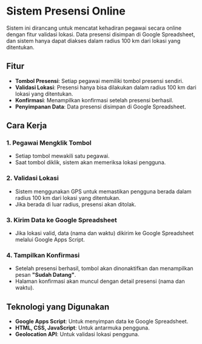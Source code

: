 # Sistem Presensi Online

Sistem ini dirancang untuk mencatat kehadiran pegawai secara online dengan fitur validasi lokasi. Data presensi disimpan di Google Spreadsheet, dan sistem hanya dapat diakses dalam radius 100 km dari lokasi yang ditentukan.

## Fitur
- **Tombol Presensi**: Setiap pegawai memiliki tombol presensi sendiri.
- **Validasi Lokasi**: Presensi hanya bisa dilakukan dalam radius 100 km dari lokasi yang ditentukan.
- **Konfirmasi**: Menampilkan konfirmasi setelah presensi berhasil.
- **Penyimpanan Data**: Data presensi disimpan di Google Spreadsheet.

## Cara Kerja
### 1. Pegawai Mengklik Tombol
- Setiap tombol mewakili satu pegawai.
- Saat tombol diklik, sistem akan memeriksa lokasi pengguna.

### 2. Validasi Lokasi
- Sistem menggunakan GPS untuk memastikan pengguna berada dalam radius 100 km dari lokasi yang ditentukan.
- Jika berada di luar radius, presensi akan ditolak.

### 3. Kirim Data ke Google Spreadsheet
- Jika lokasi valid, data (nama dan waktu) dikirim ke Google Spreadsheet melalui Google Apps Script.

### 4. Tampilkan Konfirmasi
- Setelah presensi berhasil, tombol akan dinonaktifkan dan menampilkan pesan **"Sudah Datang"**.
- Halaman konfirmasi akan muncul dengan detail presensi (nama dan waktu).

## Teknologi yang Digunakan
- **Google Apps Script**: Untuk menyimpan data ke Google Spreadsheet.
- **HTML, CSS, JavaScript**: Untuk antarmuka pengguna.
- **Geolocation API**: Untuk validasi lokasi pengguna.
